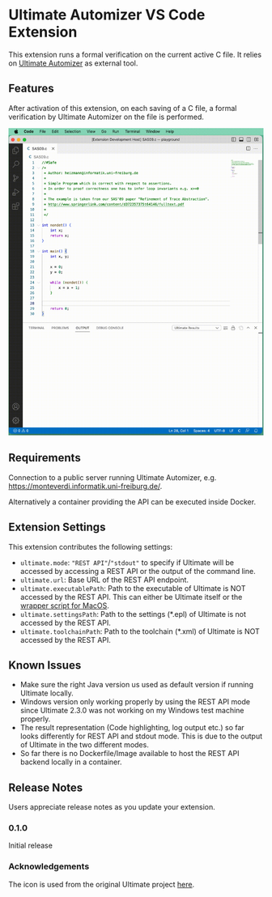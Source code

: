 # Ultimate Automizer VS Code Extension

This extension runs a formal verification on the current active C file. It relies on [Ultimate Automizer](https://github.com/ultimate-pa/ultimate) as external tool.

## Features

After activation of this extension, on each saving of a C file, a formal verification by Ultimate Automizer on the file is performed.

![demonstration](images/demo.gif)

## Requirements

Connection to a public server running Ultimate Automizer, e.g. <https://monteverdi.informatik.uni-freiburg.de/>.

Alternatively a container providing the API can be executed inside Docker.

## Extension Settings

This extension contributes the following settings:

* `ultimate.mode`: `"REST API"`/`"stdout"` to specify if Ultimate will be accessed by accessing a REST API or the output of the command line.
* `ultimate.url`: Base URL of the REST API endpoint.
* `ultimate.executablePath`: Path to the executable of Ultimate is NOT accessed by the REST API. This can either be Ultimate itself or the [wrapper script for MacOS](https://github.com/FahrJo/ultimate-automizer-docker).
* `ultimate.settingsPath`: Path to the settings (*.epl) of Ultimate is not accessed by the REST API.
* `ultimate.toolchainPath`: Path to the toolchain (*.xml) of Ultimate is NOT accessed by the REST API.

## Known Issues

* Make sure the right Java version us used as default version if running Ultimate locally.
* Windows version only working properly by using the REST API mode since Ultimate 2.3.0 was not working on my Windows test machine properly.
* The result representation (Code highlighting, log output etc.) so far looks differently for REST API and stdout mode. This is due to the output of Ultimate in the two different modes.
* So far there is no Dockerfile/Image available to host the REST API backend locally in a container.

## Release Notes

Users appreciate release notes as you update your extension.

### 0.1.0

Initial release

<!--### 1.0.1

Fixed issue #.

### 1.1.0

Added features X, Y, and Z.

---
-->

### Acknowledgements

The icon is used from the original Ultimate project [here](https://github.com/ultimate-pa/ultimate).
